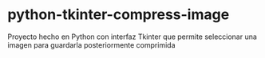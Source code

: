 # python-tkinter-compress-image
Proyecto hecho en Python con interfaz Tkinter que permite seleccionar una imagen para guardarla posteriormente comprimida
